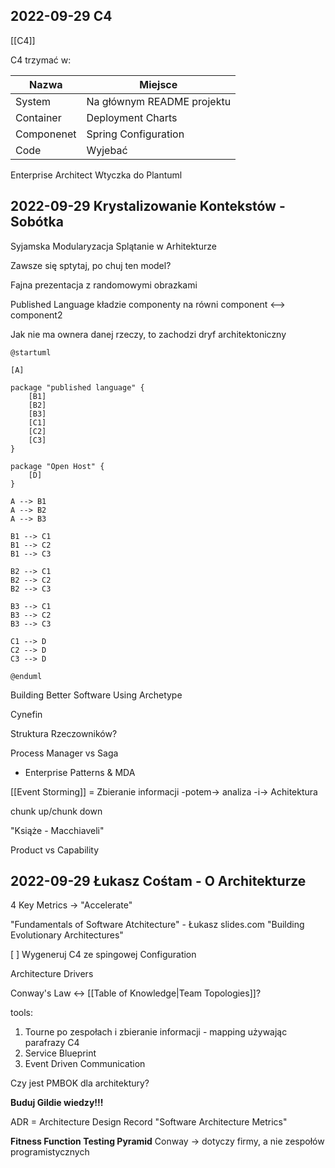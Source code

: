 ## 2022-09-29 C4

[[C4]]

C4 trzymać w:

| Nazwa      | Miejsce                    |
|------------|----------------------------|
| System     | Na głównym README projektu |
| Container  | Deployment Charts          |
| Componenet | Spring Configuration       |
| Code       | Wyjebać                    |

Enterprise Architect
Wtyczka do Plantuml

## 2022-09-29 Krystalizowanie Kontekstów - Sobótka

Syjamska Modularyzacja
Splątanie w Arhitekturze

Zawsze się sptytaj, po chuj ten model?

Fajna prezentacja z randomowymi obrazkami

Published Language kładzie componenty na równi
component <--> component2

Jak nie ma ownera danej rzeczy, to zachodzi dryf architektoniczny

```plantuml
@startuml

[A]

package "published language" {
    [B1] 
    [B2]
    [B3]
    [C1]
    [C2]
    [C3]
}

package "Open Host" {
    [D]
}

A --> B1
A --> B2
A --> B3

B1 --> C1
B1 --> C2
B1 --> C3

B2 --> C1
B2 --> C2
B2 --> C3

B3 --> C1
B3 --> C2
B3 --> C3

C1 --> D
C2 --> D
C3 --> D

@enduml
```

Building Better Software Using Archetype

Cynefin

Struktura Rzeczowników?

Process Manager vs Saga

- Enterprise Patterns & MDA


[[Event Storming]] = Zbieranie informacji -potem-> analiza -i-> Achitektura

chunk up/chunk down

"Książe - Macchiaveli"

Product vs Capability

## 2022-09-29 Łukasz Cośtam - O Architekturze

4 Key Metrics -> "Accelerate"

"Fundamentals of Software Atchitecture" - Łukasz
slides.com
"Building Evolutionary Architectures"

[ ] Wygeneruj C4 ze spingowej Configuration

Architecture Drivers

Conway's Law <-> [[Table of Knowledge|Team Topologies]]?

tools:
1. Tourne po zespołach i zbieranie informacji - mapping używając parafrazy C4
1. Service Blueprint
1. Event Driven Communication

Czy jest PMBOK dla architektury?

**Buduj Gildie wiedzy!!!**

ADR = Architecture Design Record
"Software Architecture Metrics"

**Fitness Function Testing Pyramid**
Conway -> dotyczy firmy, a nie zespołów programistycznych

